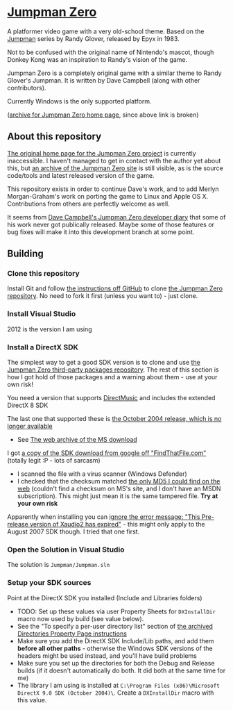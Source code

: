 # [Jumpman Zero](http://www.jumpmanzero.com)

A platformer video game with a very old-school theme. Based on the [Jumpman](http://en.wikipedia.org/wiki/Jumpman) series by Randy Glover, released by Epyx in 1983.

Not to be confused with the original name of Nintendo's mascot, though Donkey Kong was an inspiration to Randy's vision of the game.

Jumpman Zero is a completely original game with a similar theme to Randy Glover's Jumpman. It is written by Dave Campbell (along with other contributors).

Currently Windows is the only supported platform.

([archive for Jumpman Zero home page](http://web.archive.org/web/20120527012046/http://www.jumpmanzero.com/), since above link is broken)

## About this repository

[The original home page for the Jumpman Zero project](http://www.jumpmanzero.com) is currently inaccessible. I haven't managed to get in contact with the author yet about this, but [an archive of the Jumpman Zero site](http://web.archive.org/web/20120527012046/http://www.jumpmanzero.com/) is still visible, as is the source code/tools and latest released version of the game.

This repository exists in order to continue Dave's work, and to add Merlyn Morgan-Graham's work on porting the game to Linux and Apple OS X. Contributions from others are perfectly welcome as well.

It seems from [Dave Campbell's Jumpman Zero developer diary](http://web.archive.org/web/20110713125316/http://www.jumpmanzero.com/pc/diary.htm) that some of his work never got publically released. Maybe some of those features or bug fixes will make it into this development branch at some point.

## Building

### Clone this repository

Install Git and follow [the instructions off GitHub](https://help.github.com/articles/working-with-repositories) to clone [the Jumpman Zero repository](https://github.com/kavika13/jumpmanzero). No need to fork it first (unless you want to) - just clone.

### Install Visual Studio

2012 is the version I am using

### Install a DirectX SDK

The simplest way to get a good SDK version is to clone and use [the Jumpman Zero third-party packages repository](https://github.com/kavika13/jumpmanzero-thirdparty). The rest of this section is how I got hold of those packages and a warning about them - use at your own risk!

You need a version that supports [DirectMusic](http://en.wikipedia.org/wiki/DirectMusic) and includes the extended DirectX 8 SDK

The last one that supported these is [the October 2004 release, which is no longer available](www.microsoft.com/download/en/details.aspx?id=19320)

- See [The web archive of the MS download](http://web.archive.org/web/20111220021902/http://www.microsoft.com/download/en/details.aspx?id=19320)

I got [a copy of the SDK download from google off "FindThatFile.com"](http://www.findthatfile.com/search-608303-fEXE/software-tools-download-dxsdk_oct2004.exe.htm) (totally legit :P - lots of sarcasm)

  - I scanned the file with a virus scanner (Windows Defender)
  - I checked that the checksum matched [the only MD5 I could find on the web](http://www.isthisfilesafe.com/md5/7400ADDC1EF83CC8A813040E192168CA_details.aspx) (couldn't find a checksum on MS's site, and I don't have an MSDN subscription).  This might just mean it is the same tampered file.  **Try at your own risk**

Apparently when installing you can [ignore the error message: "This Pre-release version of Xaudio2 has expired"](http://forum.thegamecreators.com/?m=forum_view&t=185890&b=22) - this might only apply to the August 2007 SDK though.  I tried that one first.

### Open the Solution in Visual Studio

The solution is `Jumpman/Jumpman.sln`

### Setup your SDK sources

Point at the DirectX SDK you installed (Include and Libraries folders)

- TODO: Set up these values via user Property Sheets for `DXInstallDir` macro now used by build (see value below).
- See the "To specify a per-user directory list" section of [the archived Directories Property Page instructions](https://web.archive.org/web/20130106025556/http://msdn.microsoft.com/en-us/library/vstudio/ee855621.aspx)
- Make sure you add the DirectX SDK Include/Lib paths, and add them **before all other paths** - otherwise the Windows SDK versions of the headers might be used instead, and you'll have build problems
- Make sure you set up the directories for both the Debug and Release builds (if it doesn't automatically do both.  It did both at the same time for me)
- The library I am using is installed at `C:\Program Files (x86)\Microsoft DirectX 9.0 SDK (October 2004)\`. Create a `DXInstallDir` macro with this value.

